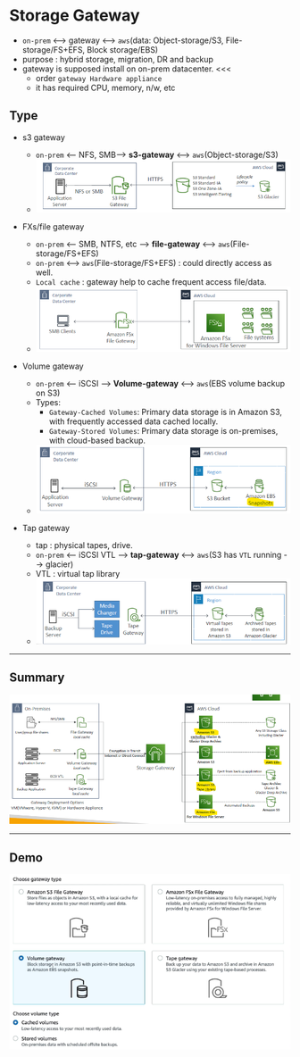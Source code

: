 # Storage Gateway 
- `on-prem`  <--> gateway <--> `aws`(data: Object-storage/S3, File-storage/FS+EFS, Block storage/EBS)
- purpose : hybrid storage, migration, DR and backup
- gateway is supposed install on on-prem datacenter. <<<
  - order `gateway Hardware appliance`
  - it has required CPU, memory, n/w, etc

## Type
  - s3 gateway
    - `on-prem`  <-- NFS, SMB--> **s3-gateway** <--> `aws`(Object-storage/S3)
    - ![img_2.png](../99_img/storage/more/img_2.png)
    
  - FXs/file gateway
    - `on-prem`  <-- SMB, NTFS, etc --> **file-gateway** <--> `aws`(File-storage/FS+EFS)
    - `on-prem`  <--> `aws`(File-storage/FS+EFS) : could directly access as well.
    - `Local cache` : gateway help to cache frequent access file/data.
    - ![img_3.png](../99_img/storage/more/img_3.png)
    
  - Volume gateway
    - `on-prem`  <-- iSCSI --> **Volume-gateway** <--> `aws`(EBS volume backup on S3)
    - Types:
      - `Gateway-Cached Volumes`: Primary data storage is in Amazon S3, with frequently accessed data cached locally.
      - `Gateway-Stored Volumes`: Primary data storage is on-premises, with cloud-based backup.
    - ![img_4.png](../99_img/storage/more/img_4.png)
    
  - Tap gateway 
    - tap : physical tapes, drive.
    - `on-prem`  <-- iSCSI VTL --> **tap-gateway** <--> `aws`(S3 has `VTL` running --> glacier)
    - VTL : virtual tap library
    - ![img_5.png](../99_img/storage/more/img_5.png)

---
## Summary
![img.png](../99_img/storage/more/img6.png)

---
## Demo
![img.png](../99_img/storage/more/img_8.png)
